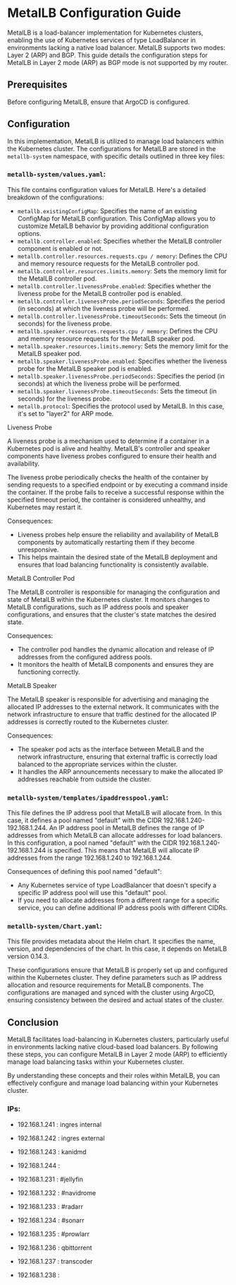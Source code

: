 # MetalLB Configuration Guide

MetalLB is a load-balancer implementation for Kubernetes clusters, enabling the use of Kubernetes services of type LoadBalancer in environments lacking a native load balancer. MetalLB supports two modes: Layer 2 (ARP) and BGP. This guide details the configuration steps for MetalLB in Layer 2 mode (ARP) as BGP mode is not supported by my router.

## Prerequisites

Before configuring MetalLB, ensure that ArgoCD is configured.

## Configuration

In this implementation, MetalLB is utilized to manage load balancers within the Kubernetes cluster. The configurations for MetalLB are stored in the `metallb-system` namespace, with specific details outlined in three key files:

### `metallb-system/values.yaml`:

This file contains configuration values for MetalLB. Here's a detailed breakdown of the configurations:

- `metallb.existingConfigMap`: Specifies the name of an existing ConfigMap for MetalLB configuration. This ConfigMap allows you to customize MetalLB behavior by providing additional configuration options.
- `metallb.controller.enabled`: Specifies whether the MetalLB controller component is enabled or not.
- `metallb.controller.resources.requests.cpu / memory`: Defines the CPU and memory resource requests for the MetalLB controller pod.
- `metallb.controller.resources.limits.memory`: Sets the memory limit for the MetalLB controller pod.
- `metallb.controller.livenessProbe.enabled`: Specifies whether the liveness probe for the MetalLB controller pod is enabled.
- `metallb.controller.livenessProbe.periodSeconds`: Specifies the period (in seconds) at which the liveness probe will be performed.
- `metallb.controller.livenessProbe.timeoutSeconds`: Sets the timeout (in seconds) for the liveness probe.
- `metallb.speaker.resources.requests.cpu / memory`: Defines the CPU and memory resource requests for the MetalLB speaker pod.
- `metallb.speaker.resources.limits.memory`: Sets the memory limit for the MetalLB speaker pod.
- `metallb.speaker.livenessProbe.enabled`: Specifies whether the liveness probe for the MetalLB speaker pod is enabled.
- `metallb.speaker.livenessProbe.periodSeconds`: Specifies the period (in seconds) at which the liveness probe will be performed.
- `metallb.speaker.livenessProbe.timeoutSeconds`: Sets the timeout (in seconds) for the liveness probe.
- `metallb.protocol`: Specifies the protocol used by MetalLB. In this case, it's set to "layer2" for ARP mode.

Liveness Probe

A liveness probe is a mechanism used to determine if a container in a Kubernetes pod is alive and healthy. MetalLB's controller and speaker components have liveness probes configured to ensure their health and availability.

The liveness probe periodically checks the health of the container by sending requests to a specified endpoint or by executing a command inside the container. If the probe fails to receive a successful response within the specified timeout period, the container is considered unhealthy, and Kubernetes may restart it.

Consequences:

- Liveness probes help ensure the reliability and availability of MetalLB components by automatically restarting them if they become unresponsive.
- This helps maintain the desired state of the MetalLB deployment and ensures that load balancing functionality is consistently available.

MetalLB Controller Pod

The MetalLB controller is responsible for managing the configuration and state of MetalLB within the Kubernetes cluster. It monitors changes to MetalLB configurations, such as IP address pools and speaker configurations, and ensures that the cluster's state matches the desired state.

Consequences:

- The controller pod handles the dynamic allocation and release of IP addresses from the configured address pools.
- It monitors the health of MetalLB components and ensures they are functioning correctly.

MetalLB Speaker

The MetalLB speaker is responsible for advertising and managing the allocated IP addresses to the external network. It communicates with the network infrastructure to ensure that traffic destined for the allocated IP addresses is correctly routed to the Kubernetes cluster.

Consequences:

- The speaker pod acts as the interface between MetalLB and the network infrastructure, ensuring that external traffic is correctly load balanced to the appropriate services within the cluster.
- It handles the ARP announcements necessary to make the allocated IP addresses reachable from outside the cluster.


### `metallb-system/templates/ipaddresspool.yaml`:

This file defines the IP address pool that MetalLB will allocate from. In this case, it defines a pool named "default" with the CIDR 192.168.1.240-192.168.1.244.
An IP address pool in MetalLB defines the range of IP addresses from which MetalLB can allocate addresses for load balancers. In this configuration, a pool named "default" with the CIDR 192.168.1.240-192.168.1.244 is specified. This means that MetalLB will allocate IP addresses from the range 192.168.1.240 to 192.168.1.244.

Consequences of defining this pool named "default":

- Any Kubernetes service of type LoadBalancer that doesn't specify a specific IP address pool will use this "default" pool.
- If you need to allocate addresses from a different range for a specific service, you can define additional IP address pools with different CIDRs.

### `metallb-system/Chart.yaml`:

This file provides metadata about the Helm chart. It specifies the name, version, and dependencies of the chart. In this case, it depends on MetalLB version 0.14.3.

These configurations ensure that MetalLB is properly set up and configured within the Kubernetes cluster. They define parameters such as IP address allocation and resource requirements for MetalLB components. The configurations are managed and synced with the cluster using ArgoCD, ensuring consistency between the desired and actual states of the cluster.

## Conclusion

MetalLB facilitates load-balancing in Kubernetes clusters, particularly useful in environments lacking native cloud-based load balancers. By following these steps, you can configure MetalLB in Layer 2 mode (ARP) to efficiently manage load balancing tasks within your Kubernetes cluster.

By understanding these concepts and their roles within MetalLB, you can effectively configure and manage load balancing within your Kubernetes cluster.

### IPs:

- 192.168.1.241 : ingres internal
- 192.168.1.242 : ingres external
- 192.168.1.243 : kanidmd
- 192.168.1.244 : 


- 192.168.1.231 : #jellyfin
- 192.168.1.232 : #navidrome
- 192.168.1.233 : #radarr
- 192.168.1.234 : #sonarr
- 192.168.1.235 : #prowlarr
- 192.168.1.236 : qbittorrent
- 192.168.1.237 : transcoder
- 192.168.1.238 : 
